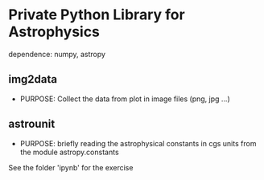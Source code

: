 Private Python Library for Astrophysics
=======================================

dependence: numpy, astropy

img2data
-----------
* PURPOSE: Collect the data from plot in image files (png, jpg ...)

astrounit
-----------
* PURPOSE: briefly reading the astrophysical constants in cgs units from the module astropy.constants


See the folder 'ipynb' for the exercise
